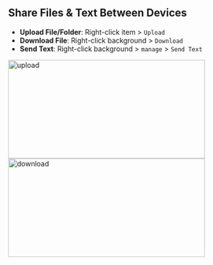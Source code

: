 
## Share Files & Text Between Devices

- **Upload File/Folder**: Right-click item > `Upload`
- **Download File**: Right-click background > `Download`
- **Send Text**: Right-click background > `manage` > `Send Text`

<img width="400" height="200" alt="upload" src="https://github.com/user-attachments/assets/ee932d8e-41a0-4d80-9ee5-901d921f4603" /> <img width="400" height="200" alt="download" src="https://github.com/user-attachments/assets/eb2b4076-8295-4de2-9f0e-4b16f0faddc5" />
